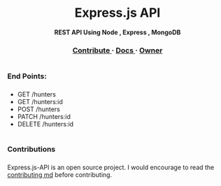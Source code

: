<div align = Center , colour = Red>
    <h1> Express.js API</h1>
   <strong> REST API Using Node , Express , MongoDB </strong>
   
</div>


 <h3 align = Center>
    <a href="https://github.com/Mehak-Mehta/Express.js-API/blob/master/CONTRIBUTING.md"> Contribute  </a >
    <span> · </span>
    <a href="/"> Docs  </a >
    <span> · </span>
    <a href="https://github.com/Mehak-Mehta" > Owner </a>
</h3>



 # <h3> End Points: <h3>
   - GET /hunters 
   - GET /hunters:id
   - POST /hunters
   - PATCH /hunters:id
   - DELETE /hunters:id
# <h3> Contributions <h3>
  Express.js-API is an open source project. I would encourage to read the <a href="https://github.com/Mehak-Mehta/Express.js-API/blob/master/CONTRIBUTING.md"> contributing md</a> before contributing.
